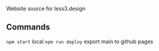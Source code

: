 Website source for less3.design

## Commands
`npm start` local
`npm run deploy` export main to github pages